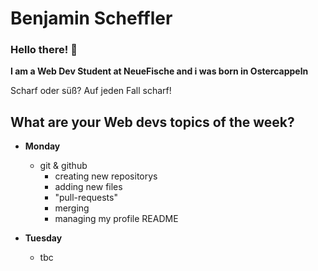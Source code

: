 # Benjamin Scheffler

### Hello there! :metal: ###

**I am a Web Dev Student at NeueFische and i was born in Ostercappeln**

Scharf oder süß? Auf jeden Fall scharf!

## What are your Web devs topics of the week?
- **Monday**
  - git & github
    - creating new repositorys
    - adding new files
    - "pull-requests"
    - merging
    - managing my profile README

- **Tuesday**
    - tbc



